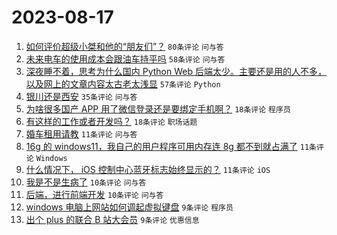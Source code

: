 # 2023-08-17

1. [如何评价超级小桀和他的“朋友们”？](https://www.v2ex.com/t/965958) `80条评论` `问与答`
1. [未来电车的使用成本会跟油车持平吗](https://www.v2ex.com/t/965961) `58条评论` `问与答`
1. [深夜睡不着，思考为什么国内 Python Web 后端太少。主要还是用的人不多，以及网上的文章内容太古老太浅显](https://www.v2ex.com/t/965956) `57条评论` `Python`
1. [银川还是西安](https://www.v2ex.com/t/965955) `35条评论` `问与答`
1. [为啥很多国产 APP 用了微信登录还是要绑定手机啊？](https://www.v2ex.com/t/965984) `18条评论` `程序员`
1. [有这样的工作或者开发吗？](https://www.v2ex.com/t/965960) `18条评论` `职场话题`
1. [婚车租用请教](https://www.v2ex.com/t/965971) `11条评论` `问与答`
1. [16g 的 windows11，我自己的用户程序可用内存连 8g 都不到就占满了](https://www.v2ex.com/t/965970) `11条评论` `Windows`
1. [什么情况下， iOS 控制中心蓝牙标志始终显示的？](https://www.v2ex.com/t/965967) `11条评论` `iOS`
1. [我是不是生病了](https://www.v2ex.com/t/965985) `10条评论` `问与答`
1. [后端，进行前端开发](https://www.v2ex.com/t/965965) `10条评论` `问与答`
1. [windows 电脑上网站如何调起虚拟键盘](https://www.v2ex.com/t/965968) `9条评论` `程序员`
1. [出个 plus 的联合 B 站大会员](https://www.v2ex.com/t/965962) `9条评论` `优惠信息`

